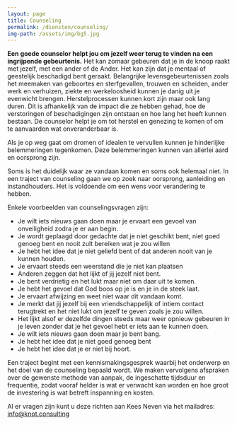 ```yaml
---
layout: page
title: Counseling
permalink: /diensten/counseling/
img-path: /assets/img/bg5.jpg
---
```


**Een goede counselor helpt jou om jezelf weer terug te vinden na een ingrijpende gebeurtenis.**
Het kan zomaar gebeuren dat je in de knoop raakt met jezelf, met een ander of de Ander. Het kan zijn dat je mentaal of geestelijk beschadigd bent geraakt. Belangrijke levensgebeurtenissen zoals het meemaken van geboortes en sterfgevallen, trouwen en scheiden, ander werk en verhuizen, ziekte en werkeloosheid kunnen je danig uit je evenwicht brengen.
Herstelprocessen kunnen kort zijn maar ook lang duren. Dit is afhankelijk van de impact die ze hebben gehad, hoe de verstoringen of beschadigingen zijn ontstaan en hoe lang het heeft kunnen bestaan. De counselor helpt je om tot herstel en genezing te komen of om te aanvaarden wat onveranderbaar is.

Als je op weg gaat om dromen of idealen te vervullen kunnen je hinderlijke belemmeringen tegenkomen. Deze belemmeringen kunnen van allerlei aard en oorsprong zijn.

Soms is het duidelijk waar ze vandaan komen en soms ook helemaal niet. In een traject van counseling gaan we op zoek naar oorsprong, aanleiding en instandhouders. Het is voldoende om een wens voor verandering te hebben.

Enkele voorbeelden van counselingsvragen zijn:
- Je wilt iets nieuws gaan doen maar je ervaart een gevoel van onveiligheid zodra je er aan begin.
- Je wordt geplaagd door gedachte dat je niet geschikt bent, niet goed genoeg bent en nooit zult bereiken wat je zou willen
- Je hebt het idee dat je niet geliefd bent of dat anderen nooit van je kunnen houden.
- Je ervaart steeds een weerstand die je niet kan plaatsen
- Anderen zeggen dat het lijkt of jij jezelf niet bent.
- Je bent verdrietig en het lukt maar niet om daar uit te komen.
- Je hebt het gevoel dat God boos op je is en je in de steek laat.
- Je ervaart afwijzing en weet niet waar dit vandaan komt.
- Je merkt dat jij jezelf bij een vriendschappelijk of intiem contact terugtrekt en het niet lukt om jezelf te geven zoals je zou willen.
- Het lijkt alsof er dezelfde dingen steeds maar weer opnieuw gebeuren in je leven zonder dat je het gevoel hebt er iets aan te kunnen doen.
- Je wilt iets nieuws gaan doen maar je bent bang.
- Je hebt het idee dat je niet goed genoeg bent
- Je hebt het idee dat je er niet bij hoort. 

Een traject begint met een kennismakingsgesprek waarbij het onderwerp en het doel van de counseling bepaald wordt. 
We maken vervolgens afspraken over de gewenste methode van aanpak, de ingeschatte tijdsduur en frequentie, zodat vooraf helder is wat er verwacht kan worden en hoe groot de investering is wat betreft inspanning en kosten.

Al er vragen zijn kunt u deze richten aan Kees Neven via het mailadres:
info@knot.consulting

